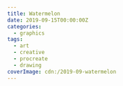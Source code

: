 ```yaml
---
title: Watermelon
date: 2019-09-15T00:00:00Z
categories:
  - graphics
tags:
  - art
  - creative
  - procreate
  - drawing
coverImage: cdn:/2019-09-watermelon
---
```

